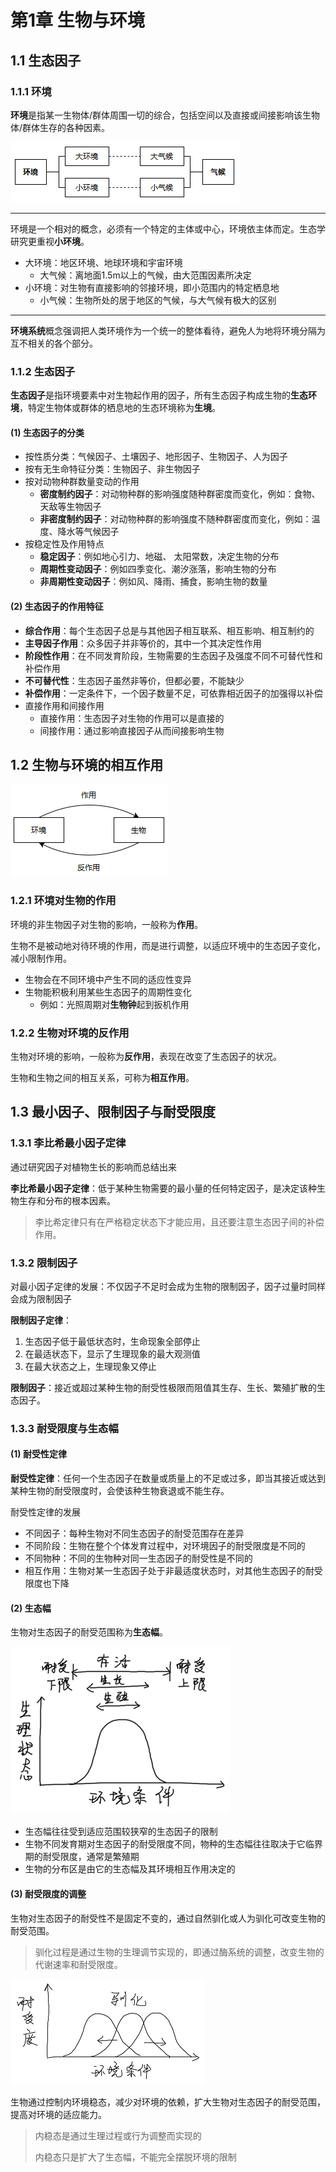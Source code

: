 # 第1章 生物与环境



## 1.1 生态因子

### 1.1.1 环境

**环境**是指某一生物体/群体周围一切的综合，包括空间以及直接或间接影响该生物体/群体生存的各种因素。

![img](img/img004.png)

---

环境是一个相对的概念，必须有一个特定的主体或中心，环境依主体而定。生态学研究更重视**小环境**。

* 大环境：地区环境、地球环境和宇宙环境
  * 大气候：离地面1.5m以上的气候，由大范围因素所决定
* 小环境：对生物有直接影响的邻接环境，即小范围内的特定栖息地
  * 小气候：生物所处的居于地区的气候，与大气候有极大的区别

---

 **环境系统**概念强调把人类环境作为一个统一的整体看待，避免人为地将环境分隔为互不相关的各个部分。

### 1.1.2 生态因子

**生态因子**是指环境要素中对生物起作用的因子，所有生态因子构成生物的**生态环境**，特定生物体或群体的栖息地的生态环境称为**生境**。

#### (1) 生态因子的分类

* 按性质分类：气候因子、土壤因子、地形因子、生物因子、人为因子
* 按有无生命特征分类：生物因子、非生物因子
* 按对动物种群数量变动的作用
  * **密度制约因子**：对动物种群的影响强度随种群密度而变化，例如：食物、天敌等生物因子
  * **非密度制约因子**：对动物种群的影响强度不随种群密度而变化，例如：温度、降水等气候因子
* 按稳定性及作用特点
  * **稳定因子**：例如地心引力、地磁、 太阳常数，决定生物的分布
  * **周期性变动因子**：例如四季变化、潮汐涨落，影响生物的分布
  * **非周期性变动因子**：例如风、降雨、捕食，影响生物的数量

#### (2) 生态因子的作用特征

* **综合作用**：每个生态因子总是与其他因子相互联系、相互影响、相互制约的
* **主导因子作用**：众多因子并非等价的，其中一个其决定性作用
* **阶段性作用**：在不同发育阶段，生物需要的生态因子及强度不同不可替代性和补偿作用
* **不可替代性**：生态因子虽然非等价，但都必要，不能缺少
* **补偿作用**：一定条件下，一个因子数量不足，可依靠相近因子的加强得以补偿
* 直接作用和间接作用
  * 直接作用：生态因子对生物的作用可以是直接的
  * 间接作用：通过影响直接因子从而间接影响生物

## 1.2 生物与环境的相互作用

![img](img/img005.png)

### 1.2.1 环境对生物的作用

环境的非生物因子对生物的影响，一般称为**作用**。

生物不是被动地对待环境的作用，而是进行调整，以适应环境中的生态因子变化，减小限制作用。

* 生物会在不同环境中产生不同的适应性变异
* 生物能积极利用某些生态因子的周期性变化
  * 例如：光照周期对**生物钟**起到扳机作用

### 1.2.2 生物对环境的反作用

生物对环境的影响，一般称为**反作用**，表现在改变了生态因子的状况。

生物和生物之间的相互关系，可称为**相互作用**。

## 1.3 最小因子、限制因子与耐受限度

### 1.3.1 李比希最小因子定律

通过研究因子对植物生长的影响而总结出来

**李比希最小因子定律**：低于某种生物需要的最小量的任何特定因子，是决定该种生物生存和分布的根本因素。

> 李比希定律只有在严格稳定状态下才能应用，且还要注意生态因子间的补偿作用。

### 1.3.2 限制因子

对最小因子定律的发展：不仅因子不足时会成为生物的限制因子，因子过量时同样会成为限制因子

**限制因子定律**：

1. 生态因子低于最低状态时，生命现象全部停止
2. 在最适状态下，显示了生理现象的最大观测值
3. 在最大状态之上，生理现象又停止

**限制因子**：接近或超过某种生物的耐受性极限而阻值其生存、生长、繁殖扩散的生态因子。

### 1.3.3 耐受限度与生态幅

#### (1) 耐受性定律

**耐受性定律**：任何一个生态因子在数量或质量上的不足或过多，即当其接近或达到某种生物的耐受限度时，会使该种生物衰退或不能生存。

耐受性定律的发展

* 不同因子：每种生物对不同生态因子的耐受范围存在差异
* 不同阶段：生物在整个个体发育过程中，对环境因子的耐受限度是不同的
* 不同物种：不同的生物种对同一生态因子的耐受性是不同的
* 相互作用：生物对某一生态因子处于非最适度状态时，对其他生态因子的耐受限度也下降

#### (2) 生态幅

生物对生态因子的耐受范围称为**生态幅**。

![image-20201005231745840](img/img006.png)

* 生态幅往往受到适应范围较狭窄的生态因子的限制
* 生物不同发育期对生态因子的耐受限度不同，物种的生态幅往往取决于它临界期的耐受限度，通常是繁殖期
* 生物的分布区是由它的生态幅及其环境相互作用决定的

#### (3) 耐受限度的调整

生物对生态因子的耐受性不是固定不变的，通过自然驯化或人为驯化可改变生物的耐受范围。

>  驯化过程是通过生物的生理调节实现的，即通过酶系统的调整，改变生物的代谢速率和耐受限度。

![image-20201005232029595](img/img007.png)

生物通过控制内环境稳态，减少对环境的依赖，扩大生物对生态因子的耐受范围，提高对环境的适应能力。

> 内稳态是通过生理过程或行为调整而实现的
>
> 内稳态只是扩大了生态幅，不能完全摆脱环境的限制